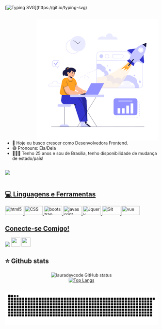 [![Typing SVG](https://readme-typing-svg.herokuapp.com/?color=F1F9F2&size=35&left=true&vCenter=true&width=1000&lines=Olá!+Meu+nome+é+Laura+Beatriz!;Sou+Web+Designer!;Este+é+o+meu+GitHub!;Seja+bem-vindo(a)!)](https://git.io/typing-svg)

##

<img src="codegirl.png" min-width="300px" max-width="400px" width="400px" align="right" alt="ilustra" style="margin-left: 100px">

- 🎯 Hoje eu busco crescer como Desenvolvedora Frontend.
- 😄 Pronouns: Ela/Dela
- 👩🏽‍💻 Tenho 25 anos e sou de Brasília, tenho disponibilidade de mudança de estado/país!

##

<div>
  <a href="https://github.com/lauradevcode">
  <img height="160em" src="https://github-readme-stats.vercel.app/api?username=atrylli&show_icons=true&theme=radical&include_all_commits=true&count_private=true"/>
</div>

<div style="display: inline_block"><br>
<h2 align = "left">💻 Linguagens e Ferramentas</h2> 

<img title="html5" height="30" width="60" src="https://img.shields.io/badge/html5-%23E34F26.svg?style=for-the-badge&logo=html5&logoColor=white" />
<img title="CSS" height="30" width="60" src="https://img.shields.io/badge/css3-%231572B6.svg?style=for-the-badge&logo=css3&logoColor=white" />
<img title="bootstrap" height="30" width="60"  src="https://img.shields.io/badge/bootstrap-%238511FA.svg?style=for-the-badge&logo=bootstrap&logoColor=white" />
<img title="javascript" height="30" width="60"  src="https://img.shields.io/badge/javascript-%23323330.svg?style=for-the-badge&logo=javascript&logoColor=%23F7DF1E" />
<img title="Jquery" height="30" width="60"  src="https://img.shields.io/badge/jquery-%230769AD.svg?style=for-the-badge&logo=jquery&logoColor=white" />
<img title="Git" height="30" width="60"  src="https://img.shields.io/badge/git-%23F05033.svg?style=for-the-badge&logo=git&logoColor=white" />
<img title="vue" height="30" width="60"  src="https://img.shields.io/badge/vuejs-%2335495e.svg?style=for-the-badge&logo=vuedotjs&logoColor=%234FC08D" />

</div>

##

<div>

<h2 align = "left"> Conecte-se Comigo!  </h2>
<a href = "mailto:laurauxuidesginer@gmail.com"><img src="https://img.shields.io/badge/Gmail-D14836?style=for-the-badge&logo=gmail&logoColor=white" target="_blank"></a>
  <a href="https://www.instagram.com/laura.multigl/" target="_blank"><img src="https://cdn.discordapp.com/attachments/798631748421943347/1082789366612627476/1676668902216.png" target="_blank" height="30" width="30"></a>
  <a href="https://www.linkedin.com/in/lauradevcode/" target="_blank"><img src="https://cdn.discordapp.com/attachments/798631748421943347/1082789366855905290/1676668808990.png" target="_blank" height="30" width="30"></a> 

</div>

 ## ⭐ Github stats

 <div align="center">

![lauradevcode GitHub status](https://github-readme-stats.vercel.app/api?username=lauradevcode&hide=contribs,issues&show_icons=true&theme=dark)
<br/>
[![Top Langs](https://github-readme-stats.vercel.app/api/top-langs/?username=lauradevcode&theme=dark&layout=compact)](https://github.com/anuraghazra/github-readme-stats)

<div>

##

![Snake animation](https://github.com/lauradevcode/lauradevcode/blob/output/github-contribution-grid-snake.svg)

